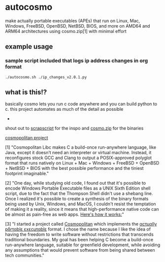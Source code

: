 # autocosmo
make actually portable executables (APEs) that run on Linux, Mac, Windows, FreeBSD, OpenBSD, NetBSD, BIOS, and more on AMD64 and ARM64 architectures using cosmo.zip[1] with minimal effort


## example usage

### sample script included that logs ip address changes in org format
`./autocosmo.sh ./ip_changes_v2.0.1.py`

## what is this!?

basically cosmo lets you run c code anywhere and you can build python to c. this project automates as much of the detail as possible








-
shout out to [scrapscript](https://scrapscript.com/) for the inspo and [cosmo.zip](https://cosmo.zip/) for the binaries

[cosmopolitan project](https://github.com/jart/cosmopolitan?tab=readme-ov-file)



[1] "Cosmopolitan Libc makes C a build-once run-anywhere language, like Java, except it doesn't need an interpreter or virtual machine. Instead, it reconfigures stock GCC and Clang to output a POSIX-approved polyglot format that runs natively on Linux + Mac + Windows + FreeBSD + OpenBSD + NetBSD + BIOS with the best possible performance and the tiniest footprint imaginable."

[2] "One day, while studying old code, I found out that it's possible to encode Windows Portable Executable files as a UNIX Sixth Edition shell script, due to the fact that the Thompson Shell didn't use a shebang line. Once I realized it's possible to create a synthesis of the binary formats being used by Unix, Windows, and MacOS, I couldn't resist the temptation of making it a reality, since it means that high-performance native code can be almost as pain-free as web apps. [Here's how it works:](https://justine.lol/ape.html)"

[3] "I started a project called [Cosmopolitan](https://github.com/jart/cosmopolitan) which implements the [αcτµαlly pδrταblε εxεcµταblε](https://raw.githubusercontent.com/jart/cosmopolitan/1.0/ape/ape.S) format. I chose the name because I like the idea of having the freedom to write software without restrictions that transcends traditional boundaries. My goal has been helping C become a build-once run-anywhere language, suitable for greenfield development, while avoiding any assumptions that would prevent software from being shared between tech communities."